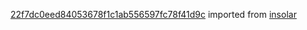 [22f7dc0eed84053678f1c1ab556597fc78f41d9c](https://github.com/insolar/insolar/commit/22f7dc0eed84053678f1c1ab556597fc78f41d9c) imported from [insolar](https://github.com/insolar/insolar)
